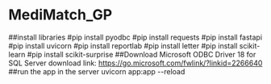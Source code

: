 # MediMatch_GP
##install libraries
#pip install pyodbc
#pip install requests
#pip install fastapi
#pip install uvicorn
#pip install reportlab
#pip install letter
#pip install scikit-learn
#pip install scikit-surprise
##Download Microsoft ODBC Driver 18 for SQL Server
download link: https://go.microsoft.com/fwlink/?linkid=2266640
##run the app in the server
uvicorn app:app --reload
